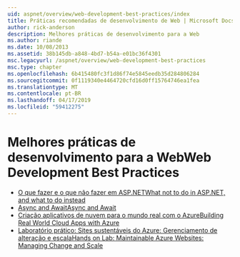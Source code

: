```yaml
---
uid: aspnet/overview/web-development-best-practices/index
title: Práticas recomendadas de desenvolvimento de Web | Microsoft Docs
author: rick-anderson
description: Melhores práticas de desenvolvimento para a Web
ms.author: riande
ms.date: 10/08/2013
ms.assetid: 38b145db-a848-4bd7-b54a-e01bc36f4301
msc.legacyurl: /aspnet/overview/web-development-best-practices
msc.type: chapter
ms.openlocfilehash: 6b415480fc3f1d86f74e5845eedb35d284806284
ms.sourcegitcommit: 0f1119340e4464720cfd16d0ff15764746ea1fea
ms.translationtype: MT
ms.contentlocale: pt-BR
ms.lasthandoff: 04/17/2019
ms.locfileid: "59412275"
---
```

# <a name="web-development-best-practices"></a><span data-ttu-id="03d81-103">Melhores práticas de desenvolvimento para a Web</span><span class="sxs-lookup"><span data-stu-id="03d81-103">Web Development Best Practices</span></span>


- [<span data-ttu-id="03d81-104">O que fazer e o que não fazer em ASP.NET</span><span class="sxs-lookup"><span data-stu-id="03d81-104">What not to do in ASP.NET, and what to do instead</span></span>](what-not-to-do-in-aspnet-and-what-to-do-instead.md)
- [<span data-ttu-id="03d81-105">Async and Await</span><span class="sxs-lookup"><span data-stu-id="03d81-105">Async and Await</span></span>](async-and-await.md)
- [<span data-ttu-id="03d81-106">Criação aplicativos de nuvem para o mundo real com o Azure</span><span class="sxs-lookup"><span data-stu-id="03d81-106">Building Real World Cloud Apps with Azure</span></span>](../developing-apps-with-windows-azure/building-real-world-cloud-apps-with-windows-azure/index.md)
- [<span data-ttu-id="03d81-107">Laboratório prático: Sites sustentáveis do Azure: Gerenciamento de alteração e escala</span><span class="sxs-lookup"><span data-stu-id="03d81-107">Hands on Lab: Maintainable Azure Websites: Managing Change and Scale</span></span>](../developing-apps-with-windows-azure/maintainable-azure-websites-managing-change-and-scale.md)
